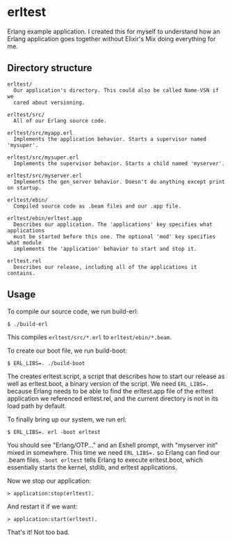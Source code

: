 # erltest

Erlang example application. I created this for myself to understand how an Erlang application goes together without Elixir's Mix doing everything for me.

## Directory structure

```
erltest/
  Our application's directory. This could also be called Name-VSN if we
  cared about versioning.

erltest/src/
  All of our Erlang source code.

erltest/src/myapp.erl
  Implements the application behavior. Starts a supervisor named 'mysuper'.

erltest/src/mysuper.erl
  Implements the supervisor behavior. Starts a child named 'myserver'.

erltest/src/myserver.erl
  Implements the gen_server behavior. Doesn't do anything except print on startup.

erltest/ebin/
  Compiled source code as .beam files and our .app file.

erltest/ebin/erltest.app
  Describes our application. The 'applications' key specifies what applications
  must be started before this one. The optional 'mod' key specifies what module
  implements the 'application' behavior to start and stop it.

erltest.rel
  Describes our release, including all of the applications it contains.
```

## Usage

To compile our source code, we run build-erl:

```
$ ./build-erl
```

This compiles `erltest/src/*.erl` to `erltest/ebin/*.beam`.

To create our boot file, we run build-boot:

```
$ ERL_LIBS=. ./build-boot
```

The creates erltest.script, a script that describes how to start our release as well as erltest.boot, a binary version of the script. We need `ERL_LIBS=.` because Erlang needs to be able to find the erltest.app file of the erltest application we referenced erltest.rel, and the current directory is not in its load path by default.

To finally bring up our system, we run erl:

```
$ ERL_LIBS=. erl -boot erltest
```

You should see "Erlang/OTP..." and an Eshell prompt, with "myserver init" mixed in somewhere. This time we need `ERL_LIBS=.` so Erlang can find our .beam files. `-boot erltest` tells Erlang to execute erltest.boot, which essentially starts the kernel, stdlib, and erltest applications.

Now we stop our application:

```
> application:stop(erltest).
```

And restart it if we want:

```
> application:start(erltest).
```

That's it! Not too bad.
